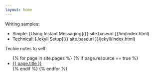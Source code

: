 ```yaml
---
layout: home
---
```

Writing samples: 

* Simple: [Using Instant Messaging]({{ site.baseurl }}/im/index.html)
* Technical: [Jekyll Setup]({{ site.baseurl }}/jekyll/index.html)

Techie notes to self:

<div id="grid">
	<ul id = "limheight">
	{% for page in site.pages %}
	  {% if page.resource == true %}
	    <div class="item">
	      <li><a href="{{ site.baseurl }}{{ page.url }}">{{ page.title }}</a></li>
	    </div>
	  {% endif %}
	{% endfor %}
	</ul>
</div>

